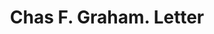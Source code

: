 ---
doi: 10.7916/D8N59ZCK
date_other: '1890'
date_other_textual: 1890-1899
form: correspondence
genre:
- Letters (correspondence)
name:
- Chas F. Graham
object_in_context_url: https://biggert.cul.columbia.edu/items/view/ave_biggert_00123
subject_hierarchical_geographic:
- Savannah, Georgia, United States
subject_name:
- Chas F. Graham
title: Chas F. Graham. Letter
sort_title: Chas F. Graham. Letter
call_number: ave_biggert_00123
coordinates:
- 32.016666666666666,-81.11666666666666
pid: ave_biggert_00123
identifiers: ave_biggert_00123
thumbnail: https://derivativo-2.library.columbia.edu/iiif/2/ldpd:342950/full/!256,256/0/native.jpg
permalink: /biggert/ave_biggert_00123/
layout: iiif-image-page
---
